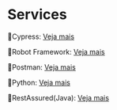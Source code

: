 # Services

🔑Cypress: 
[Veja mais](https://github.com/antoniogmartins/Services/blob/main/cypress/cypress.md)

🔑Robot Framework: 
[Veja mais](https://github.com/antoniogmartins/Services/blob/main/robotframework/robot.md)

🔑Postman: 
[Veja mais](https://github.com/antoniogmartins/Services/blob/main/postman/postman.md)

🔑Python: 
[Veja mais](https://github.com/antoniogmartins/Services/blob/main/python/python.md)

🔑RestAssured(Java):
[Veja mais](https://github.com/antoniogmartins/Services/blob/main/java/java.md)
